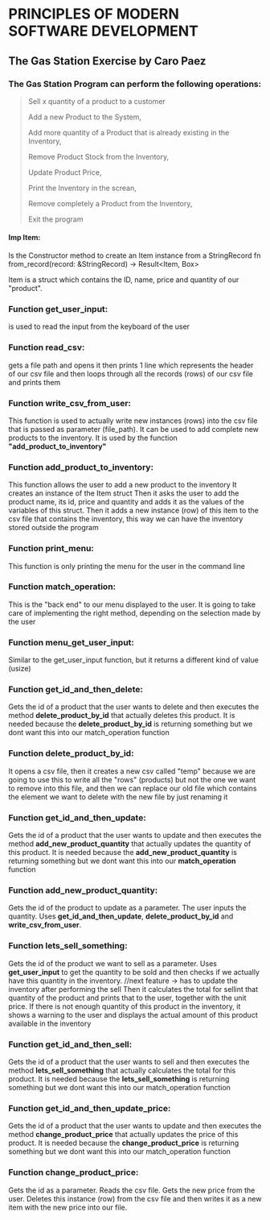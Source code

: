 # PRINCIPLES OF MODERN SOFTWARE DEVELOPMENT
## The Gas Station Exercise by Caro Paez

### The Gas Station Program can perform the following operations:
> Sell x quantity of a product to a customer
>
> Add a new Product to the System,
>
> Add more quantity of a Product that is already existing in the Inventory,
> 
> Remove Product Stock from the Inventory,
> 
> Update Product Price,
> 
> Print the Inventory in the screan,
> 
> Remove completely a Product from the Inventory,
> 
> Exit the program


#### Imp Item:
Is the Constructor method to create an Item instance from a StringRecord
    fn from_record(record: &StringRecord) -> Result<Item, Box<dyn Error>>

Item is a struct which contains the ID, name, price and quantity of our "product".

### Function get_user_input:
is used to read the input from the keyboard of the user

### Function read_csv:
gets a file path and opens it 
then prints 1 line which represents the header of our csv file
and then loops through all the records (rows) of our csv file and prints them

### Function write_csv_from_user:
This function is used to actually write new instances (rows) into the csv file that is passed as parameter (file_path). It can be used to add complete new products to the inventory.
It is used by the function **"add_product_to_inventory"**

### Function add_product_to_inventory:
This function allows the user to add a new product to the inventory
It creates an instance of the Item struct
Then it asks the user to add the product name, its id, price and quantity and adds it as the values of the variables of this struct.
Then it adds a new instance (row) of this item to the csv file that contains the inventory, this way we can have the inventory stored outside the program

### Function print_menu:
This function is only printing the menu for the user in the command line

### Function match_operation:
This is the "back end" to our menu displayed to the user.
It is going to take care of implementing the right method, depending on the selection made by the user

### Function menu_get_user_input:
Similar to the get_user_input function, but it returns a different kind of value (usize)

### Function get_id_and_then_delete:
Gets the id of a product that the user wants to delete and then executes the method **delete_product_by_id** that actually deletes this product. 
It is needed because the **delete_product_by_id** is returning something but we dont want this into our match_operation function

### Function delete_product_by_id:
It opens a csv file, then it creates a new csv called "temp" because we are going to use this to write all the "rows" (products) but not the one we want to remove into this file, and then we can replace our old file which contains the element we want to delete with the new file by just renaming it

### Function get_id_and_then_update:
Gets the id of a product that the user wants to update and then executes the method **add_new_product_quantity** that actually updates the quantity of this product. 
It is needed because the **add_new_product_quantity** is returning something but we dont want this into our **match_operation** function

### Function add_new_product_quantity:
Gets the id of the product to update as a parameter. The user inputs the quantity. Uses **get_id_and_then_update**, **delete_product_by_id** and **write_csv_from_user**.

### Function lets_sell_something:
Gets the id of the product we want to sell as a parameter. Uses **get_user_input** to get the quantity to be sold and then checks if we actually have this quantity in the inventory. 
//next feature -> has to update the inventory after performing the sell
Then it calculates the total for sellint that quantity of the product and prints that to the user, together with the unit price.
If there is not enough quantity of this product in the inventory, it shows a warning to the user and displays the actual amount of this product available in the inventory

### Function get_id_and_then_sell:
Gets the id of a product that the user wants to sell and then executes the method **lets_sell_something** that actually calculates the total for this product. 
It is needed because the **lets_sell_something** is returning something but we dont want this into our match_operation function

### Function get_id_and_then_update_price:
Gets the id of a product that the user wants to update and then executes the method **change_product_price** that actually updates the price of this product. 
It is needed because the **change_product_price** is returning something but we dont want this into our match_operation function

### Function change_product_price:
Gets the id as a parameter. Reads the csv file. Gets the new price from the user. 
Deletes this instance (row) from the csv file and then writes it as a new item with the new price into our file.